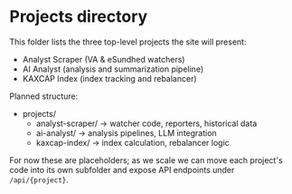 # Projects directory

This folder lists the three top-level projects the site will present:

- Analyst Scraper (VA & eSundhed watchers)
- AI Analyst (analysis and summarization pipeline)
- KAXCAP Index (index tracking and rebalancer)

Planned structure:

- projects/
  - analyst-scraper/  -> watcher code, reporters, historical data
  - ai-analyst/       -> analysis pipelines, LLM integration
  - kaxcap-index/     -> index calculation, rebalancer logic

For now these are placeholders; as we scale we can move each project's code into its own subfolder and expose API endpoints under `/api/{project}`.
